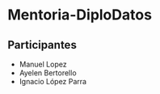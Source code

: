 # Mentoria-DiploDatos

## Participantes  
 - Manuel Lopez
- Ayelen Bertorello
- Ignacio López Parra
